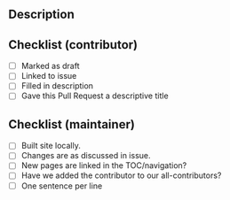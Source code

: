 ## Description

<!-- Please describe what you've added (bullet points are good!), and link to the issue that this Pull Request addresses, e.g. type "#5" if you're addressing issue number 5 and it will automatically create a link -->

## Checklist (contributor)
<!-- Contributors: please complete as much of this checklist as you can when you create this Pull Request.
Mark this Pull Request as Ready for Review when you're happy with all the changes you've made.
-->

- [ ] Marked as draft
- [ ] Linked to issue
- [ ] Filled in description
- [ ] Gave this Pull Request a descriptive title

## Checklist (maintainer)
<!-- Maintainers: please check the following before you merge-->
- [ ] Built site locally.
- [ ] Changes are as discussed in issue.
- [ ] New pages are linked in the TOC/navigation?
- [ ] Have we added the contributor to our all-contributors?
- [ ] One sentence per line

